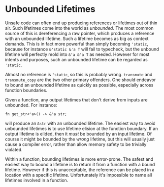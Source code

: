 # Unbounded Lifetimes

Unsafe code can often end up producing references or lifetimes out of thin air.
Such lifetimes come into the world as *unbounded*. The most common source of this
is dereferencing a raw pointer, which produces a reference with an unbounded lifetime.
Such a lifetime becomes as big as context demands. This is in fact more powerful
than simply becoming `'static`, because for instance `&'static &'a T`
will fail to typecheck, but the unbound lifetime will perfectly mold into
`&'a &'a T` as needed. However for most intents and purposes, such an unbounded
lifetime can be regarded as `'static`.

Almost no reference is `'static`, so this is probably wrong. `transmute` and
`transmute_copy` are the two other primary offenders. One should endeavor to
bound an unbounded lifetime as quickly as possible, especially across function
boundaries.

Given a function, any output lifetimes that don't derive from inputs are
unbounded. For instance:

```rust,ignore
fn get_str<'a>() -> &'a str;
```

will produce an `&str` with an unbounded lifetime. The easiest way to avoid
unbounded lifetimes is to use lifetime elision at the function boundary.
If an output lifetime is elided, then it *must* be bounded by an input lifetime.
Of course it might be bounded by the *wrong* lifetime, but this will usually
just cause a compiler error, rather than allow memory safety to be trivially
violated.

Within a function, bounding lifetimes is more error-prone. The safest and easiest
way to bound a lifetime is to return it from a function with a bound lifetime.
However if this is unacceptable, the reference can be placed in a location with
a specific lifetime. Unfortunately it's impossible to name all lifetimes involved
in a function.
